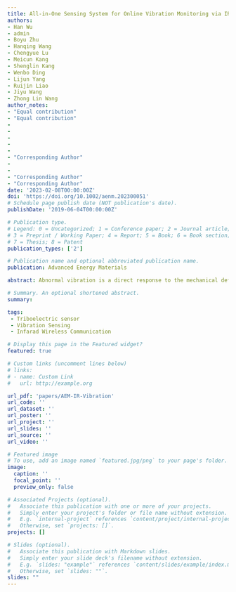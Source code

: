 ```yaml
---
title: All-in-One Sensing System for Online Vibration Monitoring via IR Wireless Communication as Driven by High-Power TENG
authors: 
- Han Wu
- admin
- Boyu Zhu
- Hanqing Wang
- Chengyue Lu
- Meicun Kang
- Shenglin Kang
- Wenbo Ding
- Lijun Yang
- Ruijin Liao
- Jiyu Wang
- Zhong Lin Wang
author_notes:
- "Equal contribution"
- "Equal contribution"
- 
- 
-
-
-
- "Corresponding Author"
- 
- 
- "Corresponding Author"
- "Corresponding Author" 
date: '2023-02-08T00:00:00Z'
doi: 'https://doi.org/10.1002/aenm.202300051'
# Schedule page publish date (NOT publication's date).
publishDate: '2019-06-04T00:00:00Z'

# Publication type.
# Legend: 0 = Uncategorized; 1 = Conference paper; 2 = Journal article;
# 3 = Preprint / Working Paper; 4 = Report; 5 = Book; 6 = Book section;
# 7 = Thesis; 8 = Patent
publication_types: ['2']

# Publication name and optional abbreviated publication name.
publication: Advanced Energy Materials

abstract: Abnormal vibration is a direct response to the mechanical defects of electrical equipment, and requires reliable vibration sensing for health condition evaluation in the associated system. The triboelectric nanogen- erator (TENG) triggered by random vibration to generate electrical energy/ signal while giving feedback on the vibration state, paving a promising way towards self-powered sensors. Here, an all-in-one sensing system config- ured with a vibration sensor demonstrates instantaneous discharge boosted TENG and IR wireless communication for vibration state online monitoring. The sandwich-structured TENG combined with mechanical switches can release the co-accumulated charges from dual triboelectric layers to yield giant instantaneous output power of 616 W, which is 106 times higher than that of the continuous discharge. Moreover, an IR LED as a transmitter driven by the TENG can form an all-in-one vibration sensor enabling wireless communication, where the sensor can be further integrated with repeaters and phones to establish a wireless vibration online monitoring system for vibration state visualization. This work presents a novel idea to implement high-power TENG with IR communication integration for in situ vibration online monitoring. Such a strategy is potentially available for distributed sensor construction towards abnormal signal monitoring that reflects the operating state of equipment.

# Summary. An optional shortened abstract.
summary: 

tags:
 - Triboelectric sensor
 - Vibration Sensing
 - Infarad Wireless Communication

# Display this page in the Featured widget?
featured: true

# Custom links (uncomment lines below)
# links:
# - name: Custom Link
#   url: http://example.org

url_pdf: 'papers/AEM-IR-Vibration'
url_code: ''
url_dataset: ''
url_poster: ''
url_project: ''
url_slides: ''
url_source: ''
url_video: ''

# Featured image
# To use, add an image named `featured.jpg/png` to your page's folder.
image:
  caption: ''
  focal_point: ''
  preview_only: false

# Associated Projects (optional).
#   Associate this publication with one or more of your projects.
#   Simply enter your project's folder or file name without extension.
#   E.g. `internal-project` references `content/project/internal-project/index.md`.
#   Otherwise, set `projects: []`.
projects: []

# Slides (optional).
#   Associate this publication with Markdown slides.
#   Simply enter your slide deck's filename without extension.
#   E.g. `slides: "example"` references `content/slides/example/index.md`.
#   Otherwise, set `slides: ""`.
slides: ""
---
```

